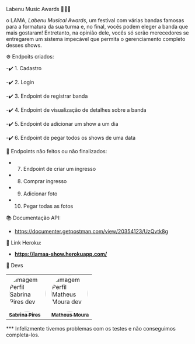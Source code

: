 Labenu Music Awards 🎵🎤🎸

o LAMA, *Labenu Musical Awards*, um festival com várias bandas famosas para a formatura da sua turma e, no final, vocês podem eleger a banda que mais gostaram! Entretanto, na opinião dele, vocês só serão merecedores se entregarem um sistema impecável que permita o gerenciamento completo desses shows.

⚙️ Endpoits criados:

-✔️ 1. Cadastro

-✔️ 2. Login

-✔️ 3. Endpoint de registrar banda

-✔️ 4. Endpoint de visualização de detalhes sobre a banda
 
-✔️ 5. Endpoint de adicionar um show a um dia

-✔️ 6. Endpoint de pegar todos os shows de uma data


🔧 Endpoints não feitos ou não finalizados:

- 7. Endpoint de criar um ingresso

- 8. Comprar ingresso

- 9.  Adicionar foto

- 10. Pegar todas as fotos

📚 Documentação API:

- https://documenter.getpostman.com/view/20354123/UzQvtk8g


🔗 Link Heroku:
- **https://lamaa-show.herokuapp.com/**

👋 Devs

<table>
 
 <td> <a href="https://github.com/sabrinapiress"><img style="border-radius:50%;" src="https://avatars.githubusercontent.com/u/99099328?v=4" width="100ox;" alt="imagem Perfil Sabrina Pires dev"/><br/><sub><b>Sabrina Pires</b></sub></a><br/>
<td> <a href="https://github.com/Mouramattheus"><img style="border-radius:50%;" src="https://avatars.githubusercontent.com/u/61365431?v=4" width="100ox;" alt="imagem Perfil Matheus Moura dev"/><br/><sub><b>Matheus Moura</b></sub></a><br/>


</table>



*** Infelizmente tivemos problemas com os testes e não conseguimos completa-los. 
